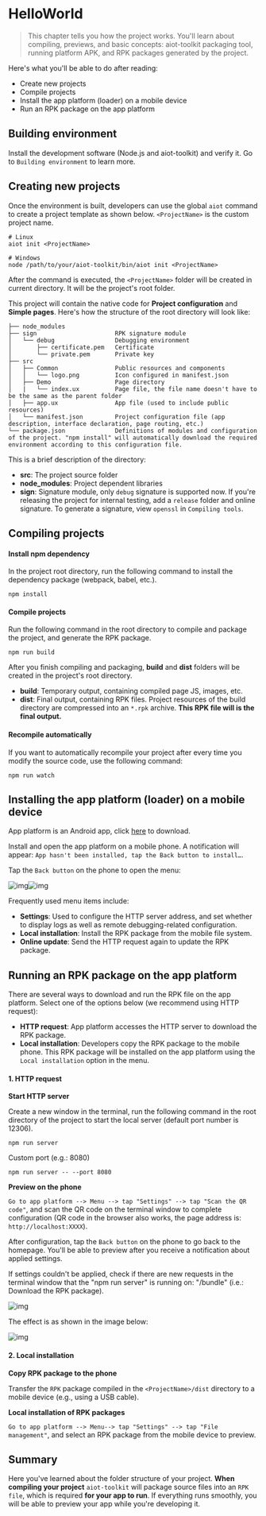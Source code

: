 # HelloWorld

> This chapter tells you how the project works. You'll learn about compiling, previews, and basic concepts: aiot-toolkit packaging tool, running platform APK, and RPK packages generated by the project.

Here's what you'll be able to do after reading:

- Create new projects
- Compile projects
- Install the app platform (loader) on a mobile device
- Run an RPK package on the app platform

## Building environment

Install the development software (Node.js and aiot-toolkit) and verify it. Go to `Building environment` to learn more.

## Creating new projects

Once the environment is built, developers can use the global `aiot` command to create a project template as shown below. `<ProjectName>` is the custom project name.

```
# Linux
aiot init <ProjectName>

# Windows
node /path/to/your/aiot-toolkit/bin/aiot init <ProjectName>
```

After the command is executed, the `<ProjectName>` folder will be created in current directory. It will be the project's root folder.

This project will contain the native code for **Project configuration** and **Simple pages**. Here's how the structure of the root directory will look like:

```
├── node_modules
├── sign                      RPK signature module
│   └── debug                 Debugging environment
│       ├── certificate.pem   Certificate
│       └── private.pem       Private key
├── src
│   ├── Common                Public resources and components
│   │   └── logo.png          Icon configured in manifest.json
│   ├── Demo                  Page directory
│   |   └── index.ux          Page file, the file name doesn't have to be the same as the parent folder
│   ├── app.ux                App file (used to include public resources)
│   └── manifest.json         Project configuration file (app description, interface declaration, page routing, etc.)
└── package.json              Definitions of modules and configuration of the project. "npm install" will automatically download the required environment according to this configuration file.
```

This is a brief description of the directory:

- **src**: The project source folder
- **node_modules**: Project dependent libraries
- **sign**: Signature module, only `debug` signature is supported now. If you're releasing the project for internal testing, add a `release` folder and online signature. To generate a signature, view `openssl` in `Compiling tools`.

## Compiling projects

#### Install npm dependency

In the project root directory, run the following command to install the dependency package (webpack, babel, etc.).

```
npm install
```

#### Compile projects

Run the following command in the root directory to compile and package the project, and generate the RPK package.

```
npm run build
```

After you finish compiling and packaging, **build** and **dist** folders will be created in the project's root directory.

- **build**: Temporary output, containing compiled page JS, images, etc.
- **dist**: Final output, containing RPK files. Project resources of the build directory are compressed into an `*.rpk` archive. **This RPK file will is the final output.**

#### Recompile automatically

If you want to automatically recompile your project after every time you modify the source code, use the following command:

```
npm run watch
```

## Installing the app platform (loader) on a mobile device

App platform is an Android app, click [here](http://dev.hybrid.xiaomi.com/platform/) to download.

Install and open the app platform on a mobile phone. A notification will appear: `App hasn't been installed, tap the Back button to install…`.

Tap the `Back button` on the phone to open the menu:

![img](HelloWorld.1.png)![img](HelloWorld.2.png)

Frequently used menu items include:

- **Settings**: Used to configure the HTTP server address, and set whether to display logs as well as remote debugging-related configuration.
- **Local installation**: Install the RPK package from the mobile file system.
- **Online update**: Send the HTTP request again to update the RPK package.

## Running an RPK package on the app platform

There are several ways to download and run the RPK file on the app platform. Select one of the options below (we recommend using HTTP request):

- **HTTP request**: App platform accesses the HTTP server to download the RPK package.
- **Local installation**: Developers copy the RPK package to the mobile phone. This RPK package will be installed on the app platform using the `Local installation` option in the menu.

#### 1. HTTP request

**Start HTTP server**

Create a new window in the terminal, run the following command in the root directory of the project to start the local server (default port number is 12306).

```
npm run server
```

Custom port (e.g.: 8080)

```
npm run server -- --port 8080
```

**Preview on the phone**

`Go to app platform --> Menu --> tap "Settings" --> tap "Scan the QR code"`, and scan the QR code on the terminal window to complete configuration (QR code in the browser also works, the page address is: `http://localhost:XXXX`).

After configuration, tap the `Back button` on the phone to go back to the homepage. You'll be able to preview after you receive a notification about applied settings.

If settings couldn't be applied, check if there are new requests in the terminal window that the "npm run server" is running on: "/bundle" (i.e.: Download the RPK package).

![img](HelloWorld.3.png)

The effect is as shown in the image below:

![img](HelloWorld.4.png)

#### 2. Local installation

**Copy RPK package to the phone**

Transfer the `RPK` package compiled in the `<ProjectName>/dist` directory to a mobile device (e.g., using a USB cable).

**Local installation of RPK packages**

`Go to app platform --> Menu--> tap "Settings" --> tap "File management"`, and select an RPK package from the mobile device to preview.

## Summary

Here you've learned about the folder structure of your project. **When compiling your project** `aiot-toolkit` will package source files into an `RPK file`, which is required **for your app to run**. If everything runs smoothly, you will be able to preview your app while you're developing it.